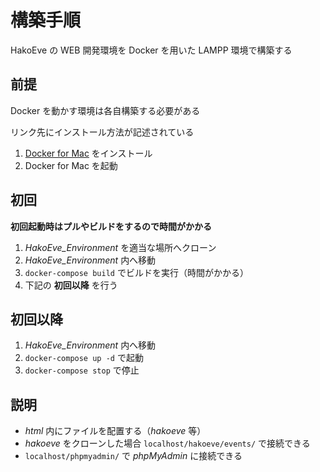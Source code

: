 # 構築手順

HakoEve の WEB 開発環境を Docker を用いた LAMPP 環境で構築する

## 前提

Docker を動かす環境は各自構築する必要がある

リンク先にインストール方法が記述されている

1. [Docker for Mac](https://docs.docker.com/docker-for-mac/) をインストール
1. Docker for Mac を起動

## 初回

**初回起動時はプルやビルドをするので時間がかかる**

1. *HakoEve_Environment* を適当な場所へクローン
1. *HakoEve_Environment* 内へ移動
1. `docker-compose build` でビルドを実行（時間がかかる）
1. 下記の **初回以降** を行う

## 初回以降

1. *HakoEve_Environment* 内へ移動
1. `docker-compose up -d` で起動
1. `docker-compose stop` で停止

## 説明

- *html* 内にファイルを配置する（*hakoeve* 等）
- *hakoeve* をクローンした場合 `localhost/hakoeve/events/` で接続できる
- `localhost/phpmyadmin/` で *phpMyAdmin* に接続できる
